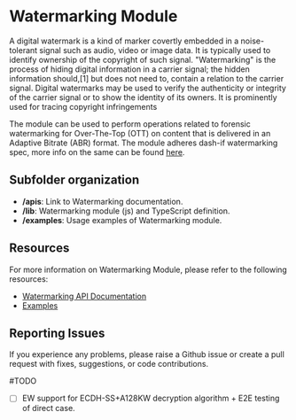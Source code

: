 # Watermarking Module

A digital watermark is a kind of marker covertly embedded in a noise-tolerant signal such as audio, video or image data. It is typically used to identify ownership of the copyright of such signal. "Watermarking" is the process of hiding digital information in a carrier signal; the hidden information should,[1] but does not need to, contain a relation to the carrier signal. Digital watermarks may be used to verify the authenticity or integrity of the carrier signal or to show the identity of its owners. It is prominently used for tracing copyright infringements

The module can be used to perform operations related to forensic watermarking for Over-The-Top (OTT)
on content that is delivered in an Adaptive Bitrate (ABR) format. The module adheres dash-if watermarking spec, more info on the same can be found [here](https://dashif.org/news/watermarking/).


## Subfolder organization
* **/apis**: Link to Watermarking documentation.
* **/lib**: Watermarking module (js) and TypeScript definition.
* **/examples**: Usage examples of Watermarking module.

## Resources
For more information on Watermarking Module, please refer to the following resources:
* [Watermarking API Documentation](https://techdocs.akamai.com/edgeworkers/docs/watermarking)
* [Examples](./examples/)

## Reporting Issues
If you experience any problems, please raise a Github issue or create a pull request with fixes, suggestions, or code contributions.

#TODO
- [ ] EW support for ECDH-SS+A128KW decryption algorithm + E2E testing of direct case.
